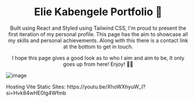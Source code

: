 <h1 align="center">  Elie Kabengele Portfolio 🎨</h1>

<p align="center">
  Built using React and Styled using Tailwind CSS, I'm proud to present the first iteration of my personal profile. This page has the aim to showcase all my skills and     personal achievements. Along with this there is a contact link at the bottom to get in touch. 
</p>

<p align="center">
  I hope this page gives a good look as to who I aim and aim to be, It only goes up from here! Enjoy! 👊🏾
</p>

![image](https://user-images.githubusercontent.com/76502588/208776492-244b8c3d-fdc8-42c1-92d7-a0a0bc0020d3.png)

<p>
  Hosting Vite Static Sites: https://youtu.be/XhoWXhyuW_I?si=Hvk84wHE0Ig4Wfmb
</p>
